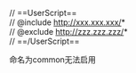 
// ==UserScript==  
// @include http://xxx.xxx.xxx/*   
// @exclude http://zzz.zzz.zzz/*   
// ==/UserScript==


命名为common无法启用